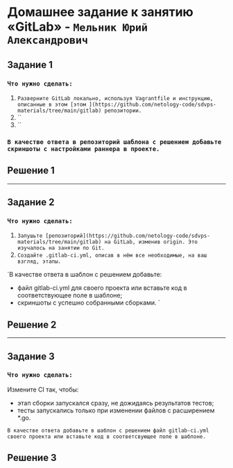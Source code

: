 # Домашнее задание к занятию «GitLab» - `Мельник Юрий Александрович`


## Задание 1

### `Что нужно сделать:`

1. `Разверните GitLab локально, используя Vagrantfile и инструкцию, описанные в этом [этом ](https://github.com/netology-code/sdvps-materials/tree/main/gitlab) репозитории.`
2. ``
3. ``

### `В качестве ответа в репозиторий шаблона с решением добавьте скриншоты с настройками раннера в проекте.`

## Решение 1



---

## Задание 2

### `Что нужно сделать:`

1. `Запушьте [репозиторий](https://github.com/netology-code/sdvps-materials/tree/main/gitlab) на GitLab, изменив origin. Это изучалось на занятии по Git.`
2. `Создайте .gitlab-ci.yml, описав в нём все необходимые, на ваш взгляд, этапы.`



`В качестве ответа в шаблон с решением добавьте:

   - файл gitlab-ci.yml для своего проекта или вставьте код в соответствующее поле в шаблоне;
   - скриншоты с успешно собранными сборками.
`

## Решение 2
---

## Задание 3

### `Что нужно сделать:`

Измените CI так, чтобы:

   - этап сборки запускался сразу, не дожидаясь результатов тестов;
   - тесты запускались только при изменении файлов с расширением *.go.


 

`В качестве ответа добавьте в шаблон с решением файл gitlab-ci.yml своего проекта или вставьте код в соответсвующее поле в шаблоне.`
## Решение 3


